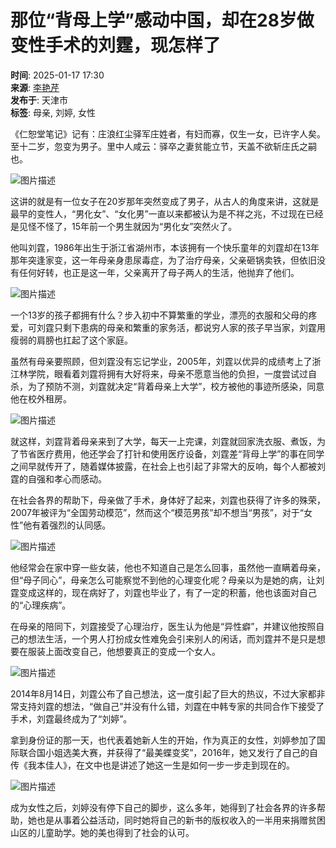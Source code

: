 # 那位“背母上学”感动中国，却在28岁做变性手术的刘霆，现怎样了

**时间**: 2025-01-17 17:30  
**来源**: [李艳芹](https://www.sohu.com/a/849808262_121626697?spm=smpc.content-abroad.content.1.1737573771465TinSxfC)  
**发布于**: 天津市  
**标签**: 母亲, 刘婷, 女性

《仁恕堂笔记》记有：庄浪红尘驿军庄姓者，有妇而寡，仅生一女，已许字人矣。至十二岁，忽变为男子。里中人咸云：驿卒之妻贫能立节，天盖不欲斩庄氏之嗣也。

![图片描述](//q1.itc.cn/q_70/images01/20250116/cfda214724f14a2fa6056ab86b9433ff.jpeg)

这讲的就是有一位女子在20岁那年突然变成了男子，从古人的角度来讲，这就是最早的变性人，“男化女”、“女化男”一直以来都被认为是不祥之兆，不过现在已经是见怪不怪了，15年前一个男生就因为“男化女”突然火了。

他叫刘霆，1986年出生于浙江省湖州市，本该拥有一个快乐童年的刘霆却在13年那年突逢家变，这一年母亲身患尿毒症，为了治疗母亲，父亲砸锅卖铁，但依旧没有任何好转，也正是这一年，父亲离开了母子两人的生活，他抛弃了他们。

![图片描述](//q2.itc.cn/q_70/images01/20250116/736e28a6fccd420bbf2c327487650389.jpeg)

一个13岁的孩子都拥有什么？步入初中不算繁重的学业，漂亮的衣服和父母的疼爱，可刘霆只剩下患病的母亲和繁重的家务活，都说穷人家的孩子早当家，刘霆用瘦弱的肩膀也扛起了这个家庭。

虽然有母亲要照顾，但刘霆没有忘记学业，2005年，刘霆以优异的成绩考上了浙江林学院，眼看着刘霆将拥有大好将来，母亲不愿意当他的负担，一度尝试过自杀，为了预防不测，刘霆就决定“背着母亲上大学”，校方被他的事迹所感染，同意他在校外租房。

![图片描述](//q3.itc.cn/q_70/images01/20250116/785fcdd3e22e4690a02f66b87ed6079e.jpeg)

就这样，刘霆背着母亲来到了大学，每天一上完课，刘霆就回家洗衣服、煮饭，为了节省医疗费用，他还学会了打针和使用医疗设备，刘霆差“背母上学”的事在同学之间早就传开了，随着媒体披露，在社会上也引起了非常大的反响，每个人都被刘霆的自强和孝心而感动。

在社会各界的帮助下，母亲做了手术，身体好了起来，刘霆也获得了许多的殊荣，2007年被评为“全国劳动模范”，然而这个“模范男孩”却不想当“男孩”，对于“女性”他有着强烈的认同感。

![图片描述](//q3.itc.cn/q_70/images01/20250116/a91d5470582c4b95a4d895acc9e44aaa.jpeg)

他经常会在家中穿一些女装，他也不知道自己是怎么回事，虽然他一直瞒着母亲，但“母子同心”，母亲怎么可能察觉不到他的心理变化呢？母亲以为是她的病，让刘霆变成这样的，现在病好了，刘霆也毕业了，有了一定的积蓄，他也该面对自己的“心理疾病”。

在母亲的陪同下，刘霆接受了心理治疗，医生认为他是“异性癖”，并建议他按照自己的想法生活，一个男人打扮成女性难免会引来别人的闲话，而刘霆并不是只是想要在服装上面改变自己，他想要真正的变成一个女人。

![图片描述](//q3.itc.cn/q_70/images01/20250116/d2bb0675bea74d57948d3c316e1b69fa.jpeg)

2014年8月14日，刘霆公布了自己想法，这一度引起了巨大的热议，不过大家都非常支持刘霆的想法，“做自己”并没有什么错，刘霆在中韩专家的共同合作下接受了手术，刘霆最终成为了“刘婷”。

拿到身份证的那一天，也代表着她新人生的开始，作为真正的女性，刘婷参加了国际联合国小姐选美大赛，并获得了“最美蝶变奖”，2016年，她又发行了自己的自传《我本佳人》，在文中也是讲述了她这一生是如何一步一步走到现在的。

![图片描述](//q6.itc.cn/q_70/images01/20250116/584057f4e3f84a4ca16a7c7f40cfafaa.jpeg)

成为女性之后，刘婷没有停下自己的脚步，这么多年，她得到了社会各界的许多帮助，她也是从事着公益活动，同时她将自己的新书的版权收入的一半用来捐赠贫困山区的儿童助学。她的美也得到了社会的认可。